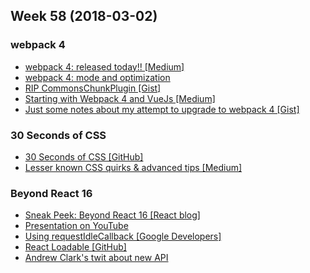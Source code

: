 Week 58 (2018-03-02)
---

### webpack 4
- [webpack 4: released today!! [Medium]](https://medium.com/webpack/webpack-4-released-today-6cdb994702d4)
- [webpack 4: mode and optimization](https://medium.com/webpack/webpack-4-mode-and-optimization-5423a6bc597a)
- [RIP CommonsChunkPlugin [Gist]](https://gist.github.com/sokra/1522d586b8e5c0f5072d7565c2bee693)
- [Starting with Webpack 4 and VueJs [Medium]](https://medium.com/justfrontendthings/starting-with-webpack-4-and-vuejs-a-quick-start-tutorial-4a244410d55e)
- [Just some notes about my attempt to upgrade to webpack 4 [Gist]](https://gist.github.com/gricard/e8057f7de1029f9036a990af95c62ba8)

### 30 Seconds of CSS
- [30 Seconds of CSS [GitHub]](https://github.com/atomiks/30-seconds-of-css)
- [Lesser known CSS quirks & advanced tips [Medium]](https://medium.com/@peedutuisk/lesser-known-css-quirks-oddities-and-advanced-tips-css-is-awesome-8ee3d16295bb)

### Beyond React 16

- [Sneak Peek: Beyond React 16 [React blog]](https://reactjs.org/blog/2018/03/01/sneak-peek-beyond-react-16.html)
- [Presentation on YouTube](https://www.youtube.com/watch?v=v6iR3Zk4oDY)
- [Using requestIdleCallback [Google Developers]](https://developers.google.com/web/updates/2015/08/using-requestidlecallback)
- [React Loadable [GitHub]](https://github.com/jamiebuilds/react-loadable)
- [Andrew Clark's twit about new API](https://twitter.com/acdlite/status/969172311067713537)
